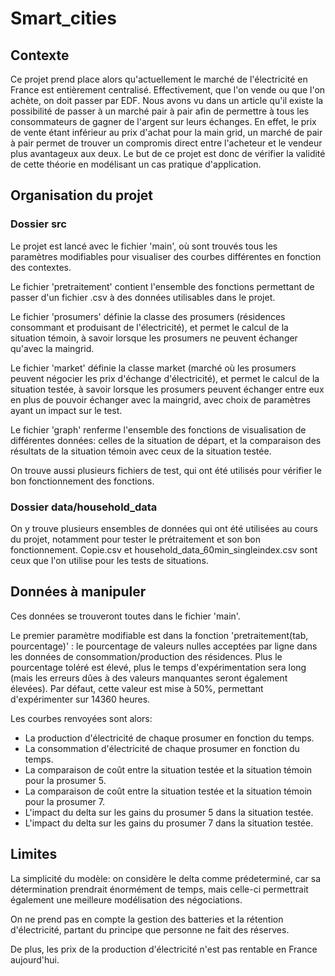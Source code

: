 
# Smart_cities

## Contexte
Ce projet prend place alors qu'actuellement le marché de l'électricité en France est entièrement centralisé. Effectivement, que l'on vende ou que l'on achète, on doit passer par EDF. Nous avons vu dans un article qu'il existe la possibilité de passer à un marché pair à pair afin de permettre à tous les consommateurs de gagner de l'argent sur leurs échanges.
En effet, le prix de vente étant inférieur au prix d'achat pour la main grid, un marché de pair à pair permet de trouver un compromis direct entre l'acheteur et le vendeur plus avantageux aux deux. Le but de ce projet est donc de vérifier la validité de cette théorie en modélisant un cas pratique d'application.


## Organisation du projet
### Dossier src 
Le projet est lancé avec le fichier 'main', où sont trouvés tous les paramètres modifiables pour visualiser des courbes différentes en fonction des contextes.

Le fichier 'pretraitement' contient l'ensemble des fonctions permettant de passer d'un fichier .csv à des données utilisables dans le projet.

Le fichier 'prosumers' définie la classe des prosumers (résidences consommant et produisant de l'électricité), et permet le calcul de la situation témoin, à savoir lorsque les prosumers ne peuvent échanger qu'avec la maingrid.

Le fichier 'market' définie la classe market (marché où les prosumers peuvent négocier les prix d'échange d'électricité), et permet le calcul de la situation testée, à savoir lorsque les prosumers peuvent échanger entre eux en plus de pouvoir échanger avec la maingrid, avec choix de paramètres ayant un impact sur le test.

Le fichier 'graph' renferme l'ensemble des fonctions de visualisation de différentes données: celles de la situation de départ, et la comparaison des résultats de la situation témoin avec ceux de la situation testée.

On trouve aussi plusieurs fichiers de test, qui ont été utilisés pour vérifier le bon fonctionnement des fonctions.

### Dossier data/household_data
On y trouve plusieurs ensembles de données qui ont été utilisées au cours du projet, notamment pour tester le prétraitement et son bon fonctionnement.  Copie.csv et household_data_60min_singleindex.csv sont ceux que l'on utilise pour les tests de situations.



## Données à manipuler
Ces données se trouveront toutes dans le fichier 'main'. 

Le premier paramètre modifiable est dans la fonction 'pretraitement(tab, pourcentage)' : le pourcentage de valeurs nulles acceptées par ligne dans les données de consommation/production des résidences. Plus le pourcentage toléré est élevé, plus le temps d'expérimentation sera long (mais les erreurs dûes à des valeurs manquantes seront également élevées). Par défaut, cette valeur est mise à 50%, permettant d'expérimenter sur 14360 heures.

Les courbes renvoyées sont alors:
- La production d'électricité de chaque prosumer en fonction du temps.
- La consommation d'électricité de chaque prosumer en fonction du temps.
- La comparaison de coût entre la situation testée et la situation témoin pour la prosumer 5.
- La comparaison de coût entre la situation testée et la situation témoin pour la prosumer 7.
- L'impact du delta sur les gains du prosumer 5 dans la situation testée. 
- L'impact du delta sur les gains du prosumer 7 dans la situation testée.


## Limites

La simplicité du modèle: on considère le delta comme prédeterminé, car sa détermination prendrait énormément de temps, mais celle-ci permettrait également une meilleure modélisation des négociations.

On ne prend pas en compte la gestion des batteries et la rétention d'électricité, partant du principe que personne ne fait des réserves.

De plus, les prix de la production d'électricité n'est pas rentable en France aujourd'hui.

